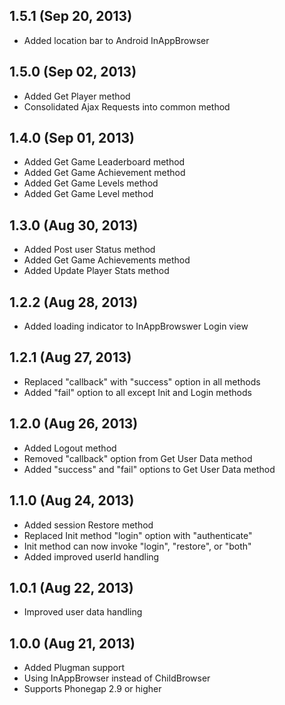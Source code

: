 ## 1.5.1 (Sep 20, 2013)

 * Added location bar to Android InAppBrowser

## 1.5.0 (Sep 02, 2013)

 * Added Get Player method
 * Consolidated Ajax Requests into common method

## 1.4.0 (Sep 01, 2013)

 * Added Get Game Leaderboard method
 * Added Get Game Achievement method
 * Added Get Game Levels method
 * Added Get Game Level method

## 1.3.0 (Aug 30, 2013)

 * Added Post user Status method
 * Added Get Game Achievements method
 * Added Update Player Stats method

## 1.2.2 (Aug 28, 2013)

 * Added loading indicator to InAppBrowswer Login view

## 1.2.1 (Aug 27, 2013)

 * Replaced "callback" with "success" option in all methods
 * Added "fail" option to all except Init and Login methods

## 1.2.0 (Aug 26, 2013)

 * Added Logout method
 * Removed "callback" option from Get User Data method
 * Added "success" and "fail" options to Get User Data method

## 1.1.0 (Aug 24, 2013)

 * Added session Restore method
 * Replaced Init method "login" option with "authenticate"
 * Init method can now invoke "login", "restore", or "both"
 * Added improved userId handling

## 1.0.1 (Aug 22, 2013)

 * Improved user data handling

## 1.0.0 (Aug 21, 2013)

 * Added Plugman support
 * Using InAppBrowser instead of ChildBrowser
 * Supports Phonegap 2.9 or higher